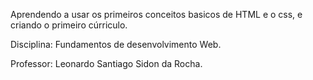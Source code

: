   Aprendendo a usar os primeiros conceitos basicos de HTML e o css, e criando o primeiro cúrriculo.
  
 Disciplina: Fundamentos de desenvolvimento Web. 
 
 Professor: Leonardo Santiago Sidon da Rocha.

 
